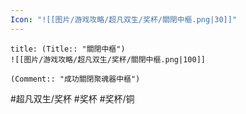 ```yaml
---
Icon: "![[图片/游戏攻略/超凡双生/奖杯/關閉中樞.png|30]]"
---
```

```ad-common-bronze-trophy
title: (Title:: "關閉中樞")
![[图片/游戏攻略/超凡双生/奖杯/關閉中樞.png|100]]

(Comment:: "成功關閉聚魂器中樞")
```

#超凡双生/奖杯 #奖杯 #奖杯/铜
